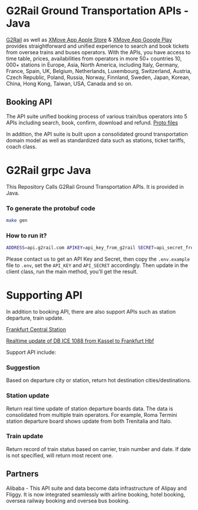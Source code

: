 # G2Rail Ground Transportation APIs - Java

[G2Rail](https://www.g2rail.com) as well as [XMove App Apple Store](https://apps.apple.com/us/app/id1478629552) & [XMove App Google Play](https://play.google.com/store/apps/details?id=com.g2rail.mobile) provides straightforward and unified experience to search and book tickets from oversea trains and buses operators. With the APIs, you have access to time table, prices, availabilities from operators in more 50+ countries 10, 000+ stations in Europe, Asia, North America, including Italy, Germany, France, Spain, UK, Belgium, Netherlands,  Luxembourg, Switzerland, Austria, Czech Republic, Poland, Russia, Norway, Finnland, Sweden, Japan, Korean, China, Hong Kong, Taiwan, USA, Canada and so on.

## Booking API

The API suite unified booking process of various train/bus operators into 5 APIs including search, book, confirm, download and refund. [Proto files](https://github.com/G2Rail/g2rail-grpc-java/tree/master/src/main/proto) 

In addition, the API suite is built upon a consolidated ground transportation domain model as well as standardized data such as stations, ticket tariffs, coach class. 

# G2Rail grpc Java

This Repository Calls G2Rail Ground Transportation APIs. It is provided in Java.

### To generate the protobuf code

```bash
make gen
```

### How to run it?

```bash
ADDRESS=api.g2rail.com APIKEY=api_key_from_g2rail SECRET=api_secret_from_g2rail make client
```

Please contact us to get an API Key and Secret, then copy the `.env.example` file to `.env`, set the `API_KEY` and `API_SECRET` accordingly. Then update in the client class, run the main method, you'll get the result. 

# Supporting API

In addition to booking API, there are also support APIs such as station departure, train update.

[Frankfurt Central Station](http://help.g2rail.com/stations/frankfurt-hbf)

[Realtime update of DB ICE 1088 from Kassel to Frankfurt Hbf](https://help.g2rail.com/zh-cn/railways/db/carriers/db-intercity-express/trains/ICE1088)

Support API include:

### Suggestion

Based on departure city or station, return hot destination cities/destinations.

### Station update

Return real time update of station departure boards data. The data is consolidated from multiple train operators. For example, Roma Termini station departure board shows update from both Trenitalia and Italo. 

### Train update

Return record of train status based on carrier, train number and date. If date is not specified, will return most recent one.

## Partners

Alibaba - This API suite and data become data infrastructure of Alipay and Fliggy. It is now integrated seamlessly with airline booking, hotel booking, oversea railway booking and oversea bus booking. 
